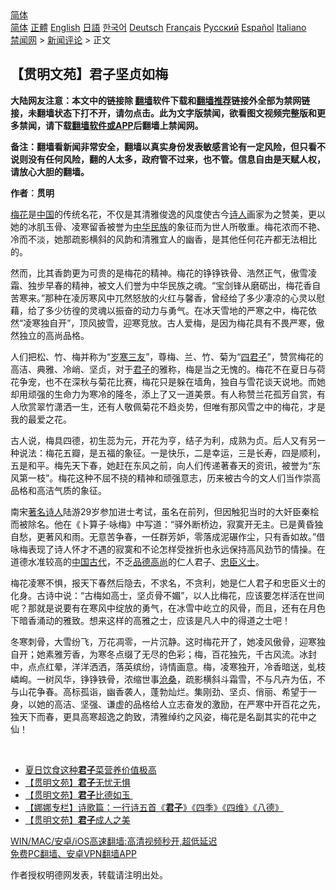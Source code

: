  <!-- 面包屑导航 --> <div class="breadcrumb"><!-- GTranslate: https://gtranslate.io/ -->  <div class="switcher notranslate">  <div class="selected">  <a href="#" onclick="return false;"> 简体</a>  </div>  <div class="option">  <a href="https://www.bannedbook.org" onclick="doGTranslate('zh-CN|zh-CN');jQuery('div.switcher div.selected a').html(jQuery(this).html());return false;" title="简体中文" class="nturl selected"> 简体</a>  <a href="https://www.bannedbook.org/zh-tw/" onclick="doGTranslate('zh-CN|zh-TW');jQuery('div.switcher div.selected a').html(jQuery(this).html());return false;" title="繁體中文" class="nturl"> 正體</a>  <a href="https://www.bannedbook.org/en/" onclick="doGTranslate('zh-CN|en');jQuery('div.switcher div.selected a').html(jQuery(this).html());return false;" title="English" class="nturl"> English</a>  <a href="https://www.bannedbook.org/ja/" onclick="doGTranslate('zh-CN|ja');jQuery('div.switcher div.selected a').html(jQuery(this).html());return false;" title="日本語" class="nturl"> 日語</a>  <a href="https://www.bannedbook.org/ko/" onclick="doGTranslate('zh-CN|ko');jQuery('div.switcher div.selected a').html(jQuery(this).html());return false;" title="한국어" class="nturl"> 한국어</a>  <a href="https://www.bannedbook.org/de/" onclick="doGTranslate('zh-CN|de');jQuery('div.switcher div.selected a').html(jQuery(this).html());return false;" title="Deutsch" class="nturl"> Deutsch</a>  <a href="https://www.bannedbook.org/fr/" onclick="doGTranslate('zh-CN|fr');jQuery('div.switcher div.selected a').html(jQuery(this).html());return false;" title="Français" class="nturl"> Français</a>  <a href="https://www.bannedbook.org/ru/" onclick="doGTranslate('zh-CN|ru');jQuery('div.switcher div.selected a').html(jQuery(this).html());return false;" title="Русский" class="nturl"> Русский</a>  <a href="https://www.bannedbook.org/es/" onclick="doGTranslate('zh-CN|es');jQuery('div.switcher div.selected a').html(jQuery(this).html());return false;" title="Español" class="nturl"> Español</a>  <a href="https://www.bannedbook.org/it/" onclick="doGTranslate('zh-CN|it');jQuery('div.switcher div.selected a').html(jQuery(this).html());return false;" title="Italiano" class="nturl"> Italiano</a>  </div>  </div>      <div class='breadcrumb-sub'><!-- Breadcrumb NavXT 6.3.0 --> <a href="https://www.bannedbook.org/" class="home">禁闻网</a> &gt; <a href="https://www.bannedbook.org/bnews/comments/" class="category">新闻评论</a> &gt; 正文</div></div><h2>【贯明文苑】君子坚贞如梅</h2> <p class="notice"><b>大陆网友注意：本文中的链接除 <a href="https://github.com/bannedbook/fanqiang" >翻墙</a>软件下载和<a href="https://github.com/killgcd/justmysocks/blob/master/README.md">翻墙推荐</a>链接外全部为禁网链接，未翻墙状态下打不开，请勿点击。此为文字版禁闻，欲看图文视频完整版和更多禁闻，请下载<a href="https://github.com/bannedbook/fanqiang">翻墙软件或APP</a>后翻墙上禁闻网。</p><p>备注：翻墙看新闻非常安全，翻墙以真实身份发表敏感言论有一定风险，但只看不说则没有任何风险，翻的人太多，政府管不过来，也不管。信息自由是天赋人权，请放心大胆的翻墙。</b></p>  <div class="entry"> <p>              <a href="https://i1.wp.com/upload-images-bucket-v64rleca837do.s3.eu-west-1.amazonaws.com/wp-content/uploads/2021/07/09140747/%E5%90%9B%E5%AD%90%E5%A0%85%E8%B2%9E%E5%A6%82%E6%A2%85%EF%BC%88%E5%9C%96%E7%89%87%E4%BE%86%E6%BA%90%EF%BC%9APixabay%EF%BC%89.jpeg?fit=1600%2C1067&#038;ssl=1" data-caption=""></a>                            </p> <p><b>作者︰贯明</b></p> <p><a href="https://www.bannedbook.org/bnews/tag/%E6%A2%85%E8%8A%B1/" class="st_tag internal_tag" rel="tag" title="标签 梅花 下的日志">梅花</a>是<span class='wp_keywordlink_affiliate'><a href="https://www.bannedbook.org/" title="中国" target="_blank">中国</a></span>的传统名花，不仅是其清雅俊逸的风度使古今<span class='wp_keywordlink'><a href="https://www.bannedbook.org/forum11/topic295.html" title="禁片：诗人的悲歌" target="_blank">诗人</a></span>画家为之赞美，更以她的冰肌玉骨、凌寒留香被誉为<a href="https://www.bannedbook.org/bnews/tag/%E4%B8%AD%E5%8D%8E%E6%B0%91%E6%97%8F/" class="st_tag internal_tag" rel="tag" title="标签 中华民族 下的日志">中华民族</a>的象征而为世人所敬重。梅花浓而不艳、冷而不淡，她那疏影横斜的风韵和清雅宜人的幽香，是其他任何花卉都无法相比的。</p>  <p>然而，比其香韵更为可贵的是梅花的精神。梅花的铮铮铁骨、浩然正气，傲雪凌霜、独步早春的精神，被文人们誉为中华民族之魂。“宝剑锋从磨砺出，梅花香自苦寒来。”那种在凌厉寒风中兀然怒放的火红与馨香，曾经给了多少凄凉的心灵以慰藉，给了多少彷徨的灵魂以振奋的动力与勇气。在冰天雪地的严寒之中，梅花依然“凌寒独自开”，顶风披雪，迎寒竞放。古人爱梅，是因为梅花具有不畏严寒，傲然独立的高尚品格。</p> <p>人们把松、竹、梅并称为“<a href="https://www.bannedbook.org/bnews/tag/%e5%b2%81%e5%af%92%e4%b8%89%e5%8f%8b/" class="st_tag internal_tag" rel="tag" title="标签 岁寒三友 下的日志">岁寒三友</a>”，尊梅、兰、竹、菊为“<a href="https://www.bannedbook.org/bnews/tag/%E5%9B%9B%E5%90%9B%E5%AD%90/" class="st_tag internal_tag" rel="tag" title="标签 四君子 下的日志">四君子</a>”，赞赏梅花的高洁、典雅、冷峭、坚贞，对于<a href="https://www.bannedbook.org/bnews/tag/%E5%90%9B%E5%AD%90/" class="st_tag internal_tag" rel="tag" title="标签 君子 下的日志">君子</a>的雅称，梅是当之无愧的。梅花不在夏日与荷花争宠，也不在深秋与菊花比赛，梅花只是躲在墙角，独自与雪花谈天说地。而她却用顽强的生命力为寒冷的隆冬，添上了又一道美景。有人称赞兰花孤芳自赏，有人欣赏翠竹潇洒一生，还有人敬佩菊花不趋炎势，但唯有那风雪之中的梅花，才是我的最爱之花。</p> <p>古人说，梅具四德，初生蕊为元，开花为亨，结子为利，成熟为贞。后人又有另一种说法：梅花五瓣，是五福的象征。一是快乐，二是幸运，三是长寿，四是顺利，五是和平。梅先天下春，她赶在东风之前，向人们传递著春天的资讯，被誉为“东风第一枝”。梅花这种不屈不挠的精神和顽强意志，历来被古今的文人们当作崇高品格和高洁气质的象征。</p>  <p>南宋<a href="https://www.bannedbook.org/bnews/tag/%e8%91%97%e5%90%8d%e8%af%97%e4%ba%ba/" class="st_tag internal_tag" rel="tag" title="标签 著名诗人 下的日志">著名诗人</a>陆游29岁参加进士考试，虽名在前列，但因触犯当时的大奸臣秦桧而被除名。他在《卜算子·咏梅》中写道：“驿外断桥边，寂寞开无主。已是黄昏独自愁，更著风和雨。无意苦争春，一任群芳妒，零落成泥碾作尘，只有香如故。”借咏梅表现了诗人怀才不遇的寂寞和不论怎样受挫折也永远保持高风劲节的情操。在道德水准较高的<a href="https://www.bannedbook.org/bnews/tag/%e4%b8%ad%e5%9b%bd%e5%8f%a4%e4%bb%a3/" class="st_tag internal_tag" rel="tag" title="标签 中国古代 下的日志">中国古代</a>，不乏<a href="https://www.bannedbook.org/bnews/tag/%E5%93%81%E5%BE%B7%E9%AB%98%E5%B0%9A/" class="st_tag internal_tag" rel="tag" title="标签 品德高尚 下的日志">品德高尚</a>的仁人君子、<a href="https://www.bannedbook.org/bnews/tag/%e5%bf%a0%e8%87%a3%e4%b9%89%e5%a3%ab/" class="st_tag internal_tag" rel="tag" title="标签 忠臣义士 下的日志">忠臣义士</a>。</p> <p>梅花凌寒不惧，报天下春然后隐去，不求名，不贪利，她是仁人君子和忠臣义士的化身。古诗中说：“古梅如高士，坚贞骨不媚”，以人比梅花，应该要怎样活在世间呢？那就是说要有在寒风中绽放的勇气，在冰雪中屹立的风骨，而且，还有在月色下暗香涌动的雅致。想来这样的高雅之士，应该是凡人中的得道之士吧！</p> <p>冬寒刺骨，大雪纷飞，万花凋零，一片沉静。这时梅花开了，她凌风傲骨，迎寒独自开；她素雅芳香，为寒冬点缀了无尽的色彩；梅，百花独先，千古风流。冰封中，点点红晕，洋洋洒洒，落英缤纷，诗情画意。梅，凌寒独开，冷香暗送，虬枝嶙峋。一树风华，铮铮铁骨，浓缩世事<span class='wp_keywordlink'><a href="https://www.bannedbook.org/forum2/topic1578.html" title="晓剑《沧桑》" target="_blank">沧桑</a></span>，疏影横斜斗霜雪，不与凡卉为伍，不与山花争春。高标孤诣，幽香袭人，蓬勃灿烂。集刚劲、坚贞、俏丽、希望于一身，以她的高洁、坚强、谦虚的品格给人立志奋发的激励，在严寒中开百花之先，独天下而春，更具高寒超逸之韵致，清雅绰约之风姿，梅花是名副其实的花中之仙！</p>  <p>&nbsp;</p> <ul class='op-related-articles' title='相关阅读'> <li><a href='https://www.bannedbook.org/bnews/comments/20210727/1594680.html' target='_blank'>夏日饮食这种<b>君子</b>菜营养价值极高</a></li> <li><a href='https://www.bannedbook.org/bnews/comments/20210726/1594277.html' target='_blank'>【贯明文苑】<b>君子</b>无忧无惧</a></li> <li><a href='https://www.bannedbook.org/bnews/comments/20210719/1589882.html' target='_blank'>【贯明文苑】<b>君子</b>比德如玉 </a></li> <li><a href='https://www.bannedbook.org/bnews/comments/20210715/1587776.html' target='_blank'>【娜娜专栏】诗歌篇：一行诗五首《<b>君子</b>》《四季》《四维》《八德》</a></li> <li><a href='https://www.bannedbook.org/bnews/comments/20210705/1580579.html' target='_blank'>【贯明文苑】<b>君子</b>成人之美</a></li> </ul> <p class="texttj"> <a href="https://github.com/bannedbook/fanqiang/wiki/V2ray%E6%9C%BA%E5%9C%BA" target="_blank">WIN/MAC/安卓/iOS高速翻墙:高清视频秒开,超低延迟</a><br/> <a href="https://github.com/bannedbook/fanqiang/wiki/%E7%A6%81%E9%97%BB%E7%BD%91%E5%AE%89%E5%8D%93%E7%BF%BB%E5%A2%99%E6%96%B0%E9%97%BBAPP" target="_blank">免费PC翻墙、安卓VPN翻墙APP</a></p><p>作者授权明德网发表，转载请注明出处。</p> <a name='sharetosocial'></a>  <div style="margin-bottom:5px;padding-bottom:5px;clear:both"> <div id="archive-pix-1" class="banner-ads"> <!-- AuctionX Display platform tag START --> <div id="26318x728x90x621x_ADSLOT2" clicktrack="%%CLICK_URL_ESC%%"></div> <!-- AuctionX Display platform tag END --> </div> <div id="archive-pix-2" class="banner-ads"> <!-- AuctionX Display platform tag START --> <div id="26315x300x250x621x_ADSLOT2" clicktrack="%%CLICK_URL_ESC%%"></div> <!-- AuctionX Display platform tag END --> </div> </div>  <div id="archive-pix-1" class="banner-ads"> <!-- AuctionX Display platform tag START --> <div id="26318x728x90x621x_ADSLOT3" clicktrack="%%CLICK_URL_ESC%%"></div> <!-- AuctionX Display platform tag END --> </div> </div><!--END ENTRY--> 